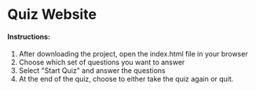 # Quiz Website

#### Instructions:
1. After downloading the project, open the index.html file in your browser
2. Choose which set of questions you want to answer
3. Select "Start Quiz" and answer the questions
4. At the end of the quiz, choose to either take the quiz again or quit.
